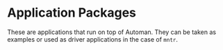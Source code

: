 # Application Packages

These are applications that run on top of Automan.
They can be taken as examples or used as driver applications in the case of `mntr`.
